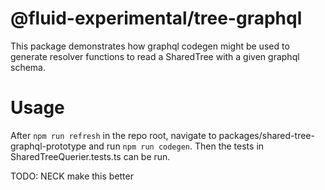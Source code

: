 # @fluid-experimental/tree-graphql

This package demonstrates how graphql codegen might be used to generate resolver functions to read a SharedTree with a given graphql schema.

# Usage

After `npm run refresh` in the repo root, navigate to packages/shared-tree-graphql-prototype and run `npm run codegen`. Then the tests in SharedTreeQuerier.tests.ts can be run.

TODO: NECK make this better
